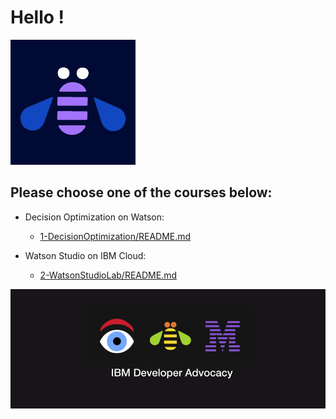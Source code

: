 # Hello !
    
![w5-3](/images/w5-3.gif)

    
## Please choose one of the courses below:

     
+ Decision Optimization on Watson:
  + [1-DecisionOptimization/README.md](1-DecisionOptimizationWorkshop/README.md)

+ Watson Studio on IBM Cloud:    
  + [2-WatsonStudioLab/README.md](2-WatsonStudioWorkshop/README.md)    



![w5-2](/images/w5-2.png)